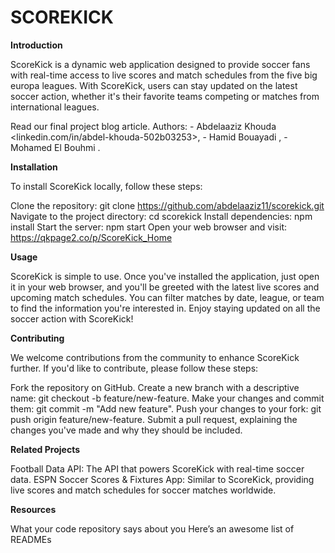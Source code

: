 # SCOREKICK


**Introduction**

ScoreKick is a dynamic web application designed to provide soccer fans with real-time access to live scores and match schedules from the five big europa leagues. With ScoreKick, users can stay updated on the latest soccer action, whether it's their favorite teams competing or matches from international leagues.

Read our final project blog article.
Authors:
    - Abdelaaziz Khouda <linkedin.com/in/abdel-khouda-502b03253>, 
    - Hamid Bouayadi <bouayadihamid>, 
    - Mohamed El Bouhmi <Kryuel17>.

**Installation**

To install ScoreKick locally, follow these steps:

Clone the repository: git clone https://github.com/abdelaaziz11/scorekick.git
Navigate to the project directory: cd scorekick
Install dependencies: npm install
Start the server: npm start
Open your web browser and visit: https://qkpage2.co/p/ScoreKick_Home

**Usage**

ScoreKick is simple to use. Once you've installed the application, just open it in your web browser, and you'll be greeted with the latest live scores and upcoming match schedules. You can filter matches by date, league, or team to find the information you're interested in. Enjoy staying updated on all the soccer action with ScoreKick!

**Contributing**

We welcome contributions from the community to enhance ScoreKick further. If you'd like to contribute, please follow these steps:

Fork the repository on GitHub.
Create a new branch with a descriptive name: git checkout -b feature/new-feature.
Make your changes and commit them: git commit -m "Add new feature".
Push your changes to your fork: git push origin feature/new-feature.
Submit a pull request, explaining the changes you've made and why they should be included.

**Related Projects**

Football Data API: The API that powers ScoreKick with real-time soccer data.
ESPN Soccer Scores & Fixtures App: Similar to ScoreKick, providing live scores and match schedules for soccer matches worldwide.


**Resources**

What your code repository says about you
Here’s an awesome list of READMEs
